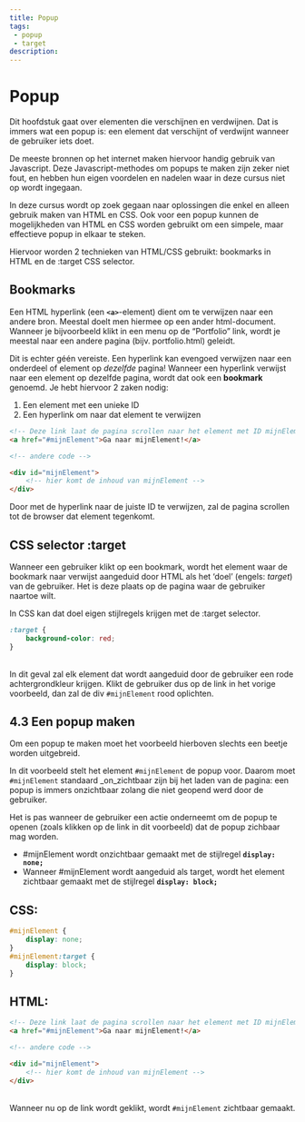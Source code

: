 ```yaml
---
title: Popup
tags: 
 - popup
 - target
description:
---
```


# Popup

Dit hoofdstuk gaat over elementen die verschijnen en verdwijnen. Dat is immers wat een popup is: een element dat verschijnt of verdwijnt wanneer de gebruiker iets doet.

De meeste bronnen op het internet maken hiervoor handig gebruik van Javascript. Deze Javascript-methodes om popups te maken zijn zeker niet fout, en hebben hun eigen voordelen en nadelen waar in deze cursus niet op wordt ingegaan.

In deze cursus wordt op zoek gegaan naar oplossingen die enkel en alleen gebruik maken van HTML en CSS. Ook voor een popup kunnen de mogelijkheden van HTML en CSS worden gebruikt om een simpele, maar effectieve popup in elkaar te steken.

Hiervoor worden 2 technieken van HTML/CSS gebruikt: bookmarks in HTML en de :target CSS selector.


## Bookmarks

Een HTML hyperlink (een **`<a>`**-element) dient om te verwijzen naar een andere bron. Meestal doelt men hiermee op een ander html-document. Wanneer je bijvoorbeeld klikt in een menu op de “Portfolio” link, wordt je meestal naar een andere pagina (bijv. portfolio.html) geleidt.

Dit is echter géén vereiste. Een hyperlink kan evengoed verwijzen naar een onderdeel of element op _dezelfde_ pagina! Wanneer een hyperlink verwijst naar een element op dezelfde pagina, wordt dat ook een **bookmark** genoemd. Je hebt hiervoor 2 zaken nodig:



1. Een element met een unieke ID
2. Een hyperlink om naar dat element te verwijzen

```html
<!-- Deze link laat de pagina scrollen naar het element met ID mijnElement --> 
<a href="#mijnElement">Ga naar mijnElement!</a>

<!-- andere code --> 

<div id="mijnElement">
	<!-- hier komt de inhoud van mijnElement -->
</div>
```


Door met de hyperlink naar de juiste ID te verwijzen, zal de pagina scrollen tot de browser dat element tegenkomt.


## CSS selector :target

Wanneer een gebruiker klikt op een bookmark, wordt het element waar de bookmark naar verwijst aangeduid door HTML als het ‘doel’ (engels: _target_) van de gebruiker. Het is deze plaats op de pagina waar de gebruiker naartoe wilt. 

In CSS kan dat doel eigen stijlregels krijgen met de :target selector.


```css
:target {
	background-color: red;
}
```


 \
In dit geval zal elk element dat wordt aangeduid door de gebruiker een rode achtergrondkleur krijgen. Klikt de gebruiker dus op de link in het vorige voorbeeld, dan zal de div `#mijnElement` rood oplichten.


## 4.3 Een popup maken

Om een popup te maken moet het voorbeeld hierboven slechts een beetje worden uitgebreid. 

In dit voorbeeld stelt het element `#mijnElement` de popup voor. Daarom moet `#mijnElement` standaard _on_zichtbaar zijn bij het laden van de pagina: een popup is immers onzichtbaar zolang die niet geopend werd door de gebruiker.

Het is pas wanneer de gebruiker een actie onderneemt om de popup te openen (zoals klikken op de link in dit voorbeeld) dat de popup zichbaar mag worden. 



*   #mijnElement wordt onzichtbaar gemaakt met de stijlregel **`display: none;`**
*   Wanneer #mijnElement wordt aangeduid als target, wordt het element zichtbaar gemaakt met de stijlregel **`display: block;`**


## CSS:


```css
#mijnElement {
	display: none;
}
#mijnElement:target {
	display: block;
}
```



## HTML:


```html
<!-- Deze link laat de pagina scrollen naar het element met ID mijnElement --> 
<a href="#mijnElement">Ga naar mijnElement!</a>

<!-- andere code --> 

<div id="mijnElement">
	<!-- hier komt de inhoud van mijnElement -->
</div>
```


 \
Wanneer nu op de link wordt geklikt, wordt `#mijnElement` zichtbaar gemaakt.

